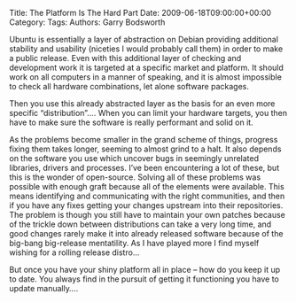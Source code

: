 Title: The Platform Is The Hard Part
Date: 2009-06-18T09:00:00+00:00
Category: 
Tags: 
Authors: Garry Bodsworth

Ubuntu is essentially a layer of abstraction on Debian providing additional stability and usability (niceties I would probably call them) in order to make a public release. Even with this additional layer of checking and development work it is targeted at a specific market and platform. It should work on all computers in a manner of speaking, and it is almost impossible to check all hardware combinations, let alone software packages.

Then you use this already abstracted layer as the basis for an even more specific &#8220;distribution&#8221;&#8230;. When you can limit your hardware targets, you then have to make sure the software is really performant and solid on it.

As the problems become smaller in the grand scheme of things, progress fixing them takes longer, seeming to almost grind to a halt. It also depends on the software you use which uncover bugs in seemingly unrelated libraries, drivers and processes. I&#8217;ve been encountering a lot of these, but this is the wonder of open-source. Solving all of these problems was possible with enough graft because all of the elements were available. This means identifying and communicating with the right communities, and then if you have any fixes getting your changes upstream into their repositories. The problem is though you still have to maintain your own patches because of the trickle down between distributions can take a very long time, and good changes rarely make it into already released software because of the big-bang big-release mentatility. As I have played more I find myself wishing for a rolling release distro&#8230;

But once you have your shiny platform all in place &#8211; how do you keep it up to date. You always find in the pursuit of getting it functioning you have to update manually&#8230;.